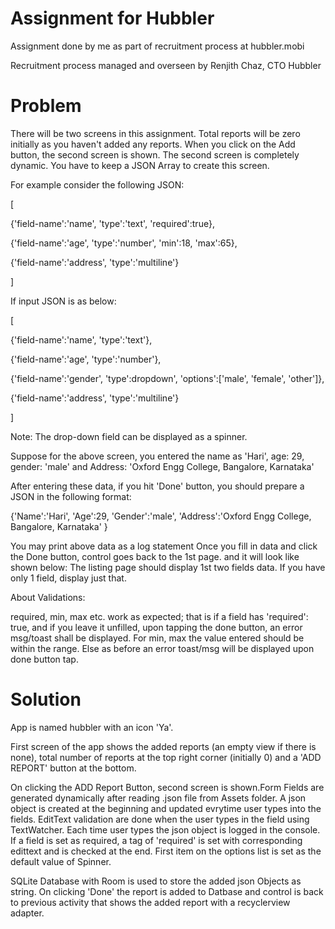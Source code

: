 # Assignment for Hubbler
Assignment done by me as part of recruitment process at hubbler.mobi

Recruitment process managed and overseen by Renjith Chaz, CTO Hubbler

# Problem

There will be two screens in this assignment. 
Total reports will be zero initially as you haven't added any reports.
When you click on the Add button, the second screen is shown. 
The second screen is completely dynamic. You have to keep a JSON Array to create this screen. 

For example consider the following JSON:

[

{'field-name':'name', 'type':'text', 'required':true},

{'field-name':'age', 'type':'number', 'min':18, 'max':65},

{'field-name':'address', 'type':'multiline'}

]

If input JSON is as below:

[

{'field-name':'name', 'type':'text'},

{'field-name':'age', 'type':'number'},

{'field-name':'gender', 'type':dropdown', 'options':['male', 'female', 'other']},

{'field-name':'address', 'type':'multiline'}

]

Note: The drop-down field can be displayed as a spinner.

Suppose for the above screen, you entered the name as 'Hari', age: 29, gender: 'male' and Address: 'Oxford Engg College, Bangalore, Karnataka'

After entering these data, if you hit 'Done' button, you should prepare a JSON in the following format:

{'Name':'Hari', 'Age':29, 'Gender':'male', 'Address':'Oxford Engg College, Bangalore, Karnataka' }

You may print above data as a log statement
Once you fill in data and click the Done button, control goes back to the 1st page. and it will look like shown below: 
The listing page should display 1st two fields data. If you have only 1 field, display just that. 

About Validations:

required, min, max etc. work as expected; that is if a field has 'required': true, and if you leave it unfilled,  upon tapping the done button, an error msg/toast shall be displayed. For min, max the value entered should be within the range. Else as before an error toast/msg will be displayed upon done button tap.

# Solution

App is named hubbler with an icon 'Ya'.

First screen of the app shows the added reports (an empty view if there is none), total number of reports at the top right corner (initially 0) and a 'ADD REPORT' button at the bottom.

On clicking the ADD Report Button, second screen is shown.Form Fields are generated dynamically after reading .json file from Assets folder. A json object is created at the beginning and updated evrytime user types into the fields. EditText validation are done when the user types in the field using TextWatcher. Each time user types the json object is logged in the console.
If a field is set as required, a tag of 'required' is set with corresponding edittext and is checked at the end. First item on the options list is set as the default value of Spinner.

SQLite Database with Room is used to store the added json Objects as string. On clicking 'Done' the report is added to Datbase and control is back to previous activity that shows the added report with a recyclerview adapter.
